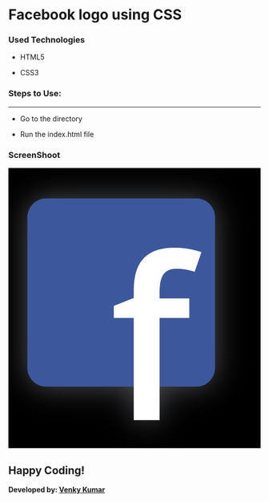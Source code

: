 <h1>Facebook logo using CSS</h1>


<h3>Used Technologies</h3>

- HTML5

- CSS3
  

### Steps to Use:

---
- Go to the directory

- Run the index.html file

### ScreenShoot

![Screenshot](Screenshot.png)

## Happy Coding!

<strong>Developed by: <a href="https://github.com/BoddepallyVenkatesh06">Venky Kumar</a>